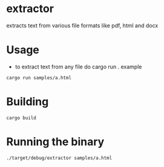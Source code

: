 # extractor

extracts text from various file formats like pdf, html and docx

# Usage

- to extract text from any file do cargo run <file>.<ext> example

```
cargo run samples/a.html
```

# Building

```
cargo build
```

# Running the binary

```
./target/debug/extractor samples/a.html
```
